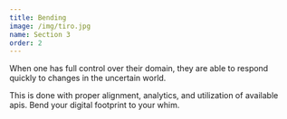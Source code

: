 ```yaml
---
title: Bending
image: /img/tiro.jpg
name: Section 3
order: 2
---
```

When one has full control over their domain, they are able to respond quickly to changes in the uncertain world.  

This is done with proper alignment, analytics, and utilization of available apis.  Bend your digital footprint to your whim.
